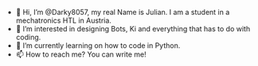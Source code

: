 - 👋 Hi, I’m @Darky8057, my real Name is Julian. I am a student in a mechatronics HTL in Austria.
- 👀 I’m interested in designing Bots, Ki and everything that has to do with coding.
- 🌱 I’m currently learning on how to code in Python.
- 📫 How to reach me? You can write me!
